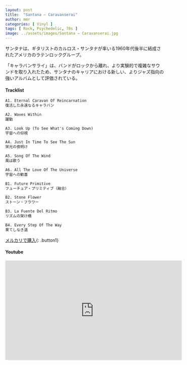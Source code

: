 ```yaml
---
layout: post
title:  "Santana – Caravanserai"
author: mmr
categories: [ Vinyl ]
tags: [ Rock, Psychedelic, 70s ]
image: ../assets/images/Santana – Caravanserai.jpg
---
```


サンタナは、ギタリストのカルロス・サンタナが率いる1960年代後半に結成されたアメリカのラテンロックグループ。

「キャラバンサライ」は、バンドがロックから離れ、より実験的で複雑なサウンドを取り入れたため、サンタナのキャリアにおける新しい、よりジャズ指向の強いアルバムとして評価されている。

#### Tracklist
```md
A1. Eternal Caravan Of Reincarnation 
復活した永遠なるキャラバン

A2. Waves Within 
躍動

A3. Look Up (To See What's Coming Down) 
宇宙への仰視

A4. Just In Time To See The Sun 
栄光の夜明け

A5. Song Of The Wind 
風は歌う

A6. All The Love Of The Universe 
宇宙への歓喜

B1. Future Primitive 
フューチュア・プリミティブ（融合）

B2. Stone Flower
ストーン・フラワー

B3. La Fuente Del Ritmo
リズムの架け橋

B4. Every Step Of The Way
果てしなき道
```

[メルカリで購入](https://jp.mercari.com/item/m35734673859?afid=6142608987){: .button1}

#### Youtube 
<iframe width="560" height="315" src="https://www.youtube.com/embed/WIRBshlXUDk?si=HpExXCGVgtV0EoR1" title="YouTube video player" frameborder="0" allow="accelerometer; autoplay; clipboard-write; encrypted-media; gyroscope; picture-in-picture; web-share" referrerpolicy="strict-origin-when-cross-origin" allowfullscreen></iframe>